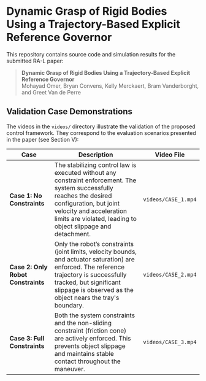 # Dynamic Grasp of Rigid Bodies Using a Trajectory-Based Explicit Reference Governor
This repository contains source code and simulation results for the submitted RA-L paper:
> **Dynamic Grasp of Rigid Bodies Using a Trajectory-Based Explicit Reference Governor**  
> Mohayad Omer, Bryan Convens, Kelly Merckaert, Bram Vanderborght, and Greet Van de Perre

## Validation Case Demonstrations

The videos in the `videos/` directory illustrate the validation of the proposed control framework. They correspond to the evaluation scenarios presented in the paper (see Section V):

| **Case**                        | **Description**                                                                                                                                                   | **Video File**      |
|---------------------------------|-------------------------------------------------------------------------------------------------------------------------------------------------------------------|---------------------|
| **Case 1: No Constraints**      | The stabilizing control law is executed without any constraint enforcement. The system successfully reaches the desired configuration, but joint velocity and acceleration limits are violated, leading to object slippage and detachment. | `videos/CASE_1.mp4` |
| **Case 2: Only Robot Constraints** | Only the robot’s constraints (joint limits, velocity bounds, and actuator saturation) are enforced. The reference trajectory is successfully tracked, but significant slippage is observed as the object nears the tray's boundary. | `videos/CASE_2.mp4` |
| **Case 3: Full Constraints**    | Both the system constraints and the non-sliding constraint (friction cone) are actively enforced. This prevents object slippage and maintains stable contact throughout the maneuver.             | `videos/CASE_3.mp4` |

